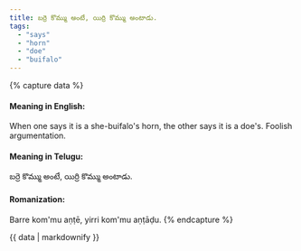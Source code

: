 ```yaml
---
title: బర్రె కొమ్ము అంటే, యిర్రి కొమ్ము అంటాడు.
tags:
  - "says"
  - "horn"
  - "doe"
  - "buifalo"
---
```


{% capture data %}
#### Meaning in English:
When one says it is a she-buifalo's horn, the other says it is a doe's.
Foolish argumentation.

#### Meaning in Telugu:
బర్రె కొమ్ము అంటే, యిర్రి కొమ్ము అంటాడు.

#### Romanization:
Barre kom'mu aṇṭē, yirri kom'mu aṇṭāḍu.
{% endcapture %}

{{ data | markdownify }}

